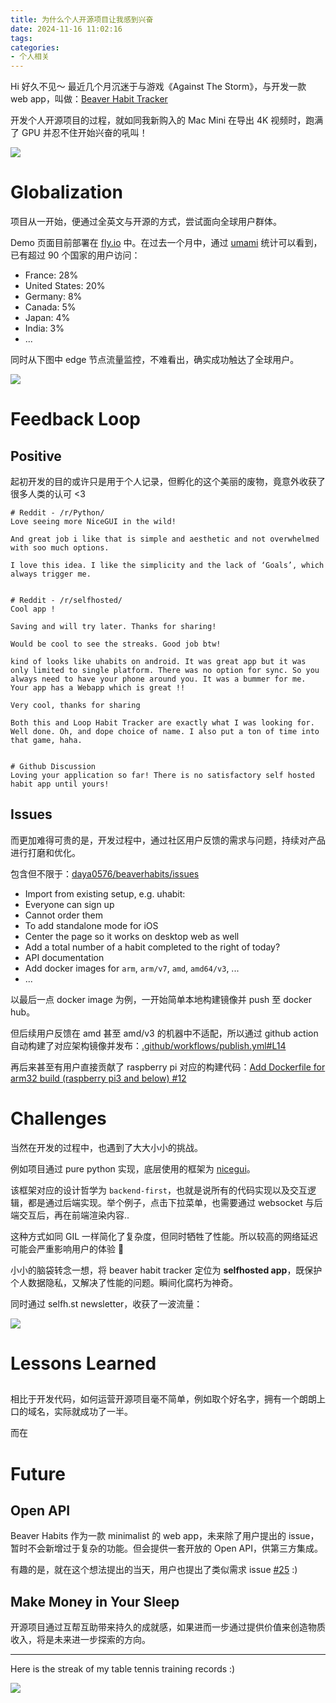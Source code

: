 ```yaml
---
title: 为什么个人开源项目让我感到兴奋
date: 2024-11-16 11:02:16
tags:
categories:
- 个人相关
---
```


Hi 好久不见～ 最近几个月沉迷于与游戏《Against The Storm》，与开发一款 web app，叫做：[Beaver Habit Tracker](https://github.com/daya0576/beaverhabits)

开发个人开源项目的过程，就如同我新购入的 Mac Mini 在导出 4K 视频时，跑满了 GPU 并忍不住开始兴奋的吼叫！

<!--more-->

![](/images/blog/2021-09-04-jvm-note/17353550144918.jpg)

# Globalization
项目从一开始，便通过全英文与开源的方式，尝试面向全球用户群体。

Demo 页面目前部署在 [fly.io](https://fly.io/) 中。在过去一个月中，通过 [umami](https://umami.is/) 统计可以看到，已有超过 90 个国家的用户访问：
- France: 28%
- United States: 20%
- Germany: 8%
- Canada: 5%
- Japan: 4%
- India: 3%
- ...

同时从下图中 edge 节点流量监控，不难看出，确实成功触达了全球用户。

![](/images/blog/2021-09-04-jvm-note/17317273177416.jpg)

# Feedback Loop

## Positive
起初开发的目的或许只是用于个人记录，但孵化的这个美丽的废物，竟意外收获了很多人类的认可 <3
```shell
# Reddit - /r/Python/
Love seeing more NiceGUI in the wild!

And great job i like that is simple and aesthetic and not overwhelmed with soo much options.

I love this idea. I like the simplicity and the lack of ‘Goals’, which always trigger me.


# Reddit - /r/selfhosted/
Cool app !

Saving and will try later. Thanks for sharing!

Would be cool to see the streaks. Good job btw!

kind of looks like uhabits on android. It was great app but it was only limited to single platform. There was no option for sync. So you always need to have your phone around you. It was a bummer for me.
Your app has a Webapp which is great !!

Very cool, thanks for sharing

Both this and Loop Habit Tracker are exactly what I was looking for. Well done. Oh, and dope choice of name. I also put a ton of time into that game, haha.


# Github Discussion
Loving your application so far! There is no satisfactory self hosted habit app until yours! 
```

## Issues
而更加难得可贵的是，开发过程中，通过社区用户反馈的需求与问题，持续对产品进行打磨和优化。

包含但不限于：[daya0576/beaverhabits/issues](https://github.com/daya0576/beaverhabits/issues?q=is%253Aissue+)

- Import from existing setup, e.g. uhabit:
- Everyone can sign up
- Cannot order them
- To add standalone mode for iOS 
- Center the page so it works on desktop web as well
- Add a total number of a habit completed to the right of today?
- API documentation
- Add docker images for `arm`, `arm/v7`, `amd`, `amd64/v3`, ...
- ...

以最后一点 docker image 为例，一开始简单本地构建镜像并 push 至 docker hub。

但后续用户反馈在 amd 甚至 amd/v3 的机器中不适配，所以通过 github action 自动构建了对应架构镜像并发布：[.github/workflows/publish.yml#L14](https://github.com/daya0576/beaverhabits/blob/c012577267047527362cfc0c9cfc17003b9212af/.github/workflows/publish.yml#L14)

再后来甚至有用户直接贡献了 raspberry pi 对应的构建代码：[Add Dockerfile for arm32 build (raspberry pi3 and below) #12](https://github.com/daya0576/beaverhabits/pull/12)

# Challenges
当然在开发的过程中，也遇到了大大小小的挑战。

例如项目通过 pure python 实现，底层使用的框架为 [nicegui](https://nicegui.io/)。

该框架对应的设计哲学为 `backend-first`，也就是说所有的代码实现以及交互逻辑，都是通过后端实现。举个例子，点击下拉菜单，也需要通过 websocket 与后端交互后，再在前端渲染内容..

这种方式如同 GIL 一样简化了复杂度，但同时牺牲了性能。所以较高的网络延迟可能会严重影响用户的体验 🤔

小小的脑袋转念一想，将 beaver habit tracker 定位为 **selfhosted app**，既保护个人数据隐私，又解决了性能的问题。瞬间化腐朽为神奇。

同时通过 selfh.st newsletter，收获了一波流量：

![](/images/blog/2021-09-04-jvm-note/17335353503792.jpg)

# Lessons Learned

## 
相比于开发代码，如何运营开源项目毫不简单，例如取个好名字，拥有一个朗朗上口的域名，实际就成功了一半。

而在

# Future

## Open API
Beaver Habits 作为一款 minimalist 的 web app，未来除了用户提出的 issue，暂时不会新增过于复杂的功能。但会提供一套开放的 Open API，供第三方集成。

有趣的是，就在这个想法提出的当天，用户也提出了类似需求 issue [#25](https://github.com/daya0576/beaverhabits/issues/25) :)

## Make Money in Your Sleep
开源项目通过互帮互助带来持久的成就感，如果进而一步通过提供价值来创造物质收入，将是未来进一步探索的方向。

---

Here is the streak of my table tennis training records :)

![](/images/blog/2021-09-04-jvm-note/17317247576292.jpg)
